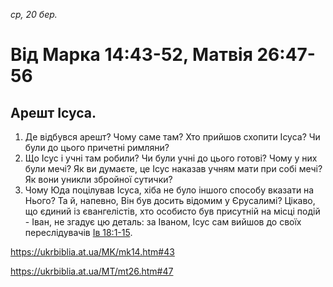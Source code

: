 
_ср, 20 бер._

# Від Марка 14:43-52, Матвія 26:47-56

## Арешт Ісуса.
1. Де відбувся арешт? Чому саме там? Хто прийшов схопити Ісуса? Чи були до цього причетні римляни? 
2. Що Ісус і учні там робили? Чи були учні до цього готові? Чому у них були мечі? Як ви думаєте, це Ісус наказав учням мати при собі мечі? Як вони уникли збройної сутички?
3. Чому Юда поцілував Ісуса, хіба не було іншого способу вказати на Нього? Та й, напевно, Він був досить відомим у Єрусалимі?
Цікаво, що єдиний із євангелістів, хто особисто був присутній на місці подій - Іван, не згадує цю деталь: за Іваном, Ісус сам вийшов до своїх переслідувачів [Ів 18:1-15](https://ukrbiblia.at.ua/JN/jn18.htm).

https://ukrbiblia.at.ua/MK/mk14.htm#43  

https://ukrbiblia.at.ua/MT/mt26.htm#47  
